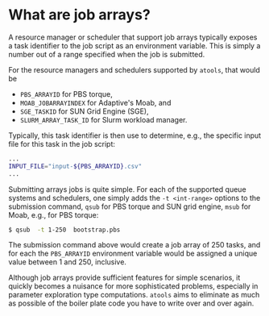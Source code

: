 # What are job arrays?
A resource manager or scheduler that support job arrays typically
exposes a task identifier to the job script as an environment variable.
This is simply a number out of a range specified when the job is submitted.

For the resource managers and schedulers supported by `atools`, that would
be
* `PBS_ARRAYID` for PBS torque,
* `MOAB_JOBARRAYINDEX` for Adaptive's Moab, and
* `SGE_TASKID` for SUN Grid Engine (SGE),
* `SLURM_ARRAY_TASK_ID` for Slurm workload manager.

Typically, this task identifier is then use to determine, e.g., the
specific input file for this task in the job script:
```bash
...
INPUT_FILE="input-${PBS_ARRAYID}.csv"
...
```

Submitting arrays jobs is quite simple.  For each of the supported queue
systems and schedulers, one simply adds the `-t <int-range>` options to
the submission command, `qsub` for PBS torque and SUN grid engine, `msub`
for Moab, e.g., for PBS torque:
```bash
$ qsub  -t 1-250  bootstrap.pbs
```
The submission command above would create a job array of 250 tasks, and
for each the `PBS_ARRAYID` environment variable would be assigned a unique
value between 1 and 250, inclusive.

Although job arrays provide sufficient features for simple scenarios, it
quickly becomes a nuisance for more sophisticated problems, especially in
parameter exploration type computations.  `atools` aims to eliminate as
much as possible of the boiler plate code you have to write over and over
again.
